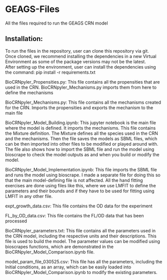 # GEAGS-Files
All the files required to run the GEAGS CRN model 

## Installation: 
To run the files in the repository, user can clone this repository via git. <br>
Once cloned, we recommend installing the dependencies in a new Virtual Environment as some of the package versions may not be the latest. <br> 
After setting up the environment, user can install the dependencies using the command: pip install -r requirements.txt

BioCRNpyler_Propensities.py: 
This file contains all the propensities that are used in the CRN. BioCRNpyler_Mechanisms.py imports them from here to define the mechanisms 

BioCRNpyler_Mechanisms.py: 
This file contains all the mechanisms created for the CRN. Imports the propensities and exports the mechanism to the main file

BioCRNpyler_Model_Building.ipynb: 
This jupyter notebook is the main file where the model is defined. It imports the mechanisms. This file contains the Mixture definition. The Mixture defines all the species used in the CRN and the mechanisms. Then the file saves the models as SBML files, which can be then imported into other files to be modified or played around with. The file also shows how to import the SBML file and run the model using bioscrape to check the model outputs as and when you build or modify the model. 

BioCRNpyler_Model_Implementation.ipynb: 
This file imports the SBML file and runs the model using bioscrape. I made a separate file for doing this so that the main model-defining file is not affected. All the hand fitting exercises are done using files like this, where we use LMFIT to define the parameters and their bounds and if they have to be used for fitting using LMFIT in any other file. 

expt_growth_data.csv: 
This file contains the OD data for the experiment 

FL_by_OD_data.csv: 
This file contains the FL/OD data that has been processed 

BioCRNpyler_parameters.txt: 
This file contains all the parameters used in the CRN model, including the respective units and their descriptions. This file is used to build the model. The parameter values can be modified using bioscrapes functions, which are demonstrated in the BioCRNpyler_Model_Comparison.ipynb file. 

model_param_file_030525.csv: 
This file has all the parameters, including the Initial conditions, as an array, which can be easily loaded into BioCRNpyler_Model_Comparison.ipynb to modify the existing parameters.
